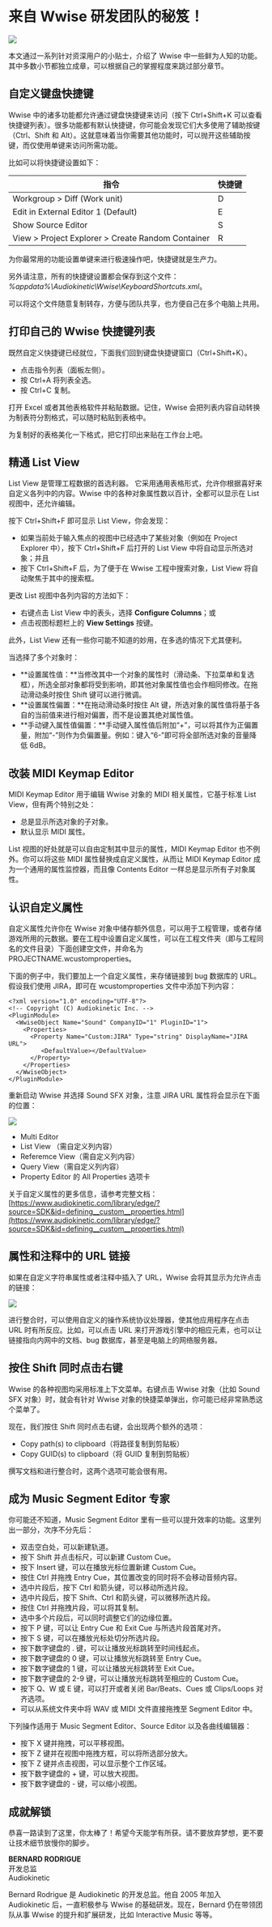 # 来自 Wwise 研发团队的秘笈！

![](http://info.audiokinetic.com/hubfs/tips%20from%20wwise%20dev%20team.jpg)

本文通过一系列针对资深用户的小贴士，介绍了 Wwise 中一些鲜为人知的功能。其中多数小节都独立成章，可以根据自己的掌握程度来跳过部分章节。

## 自定义键盘快捷键

Wwise 中的诸多功能都允许通过键盘快捷键来访问（按下 Ctrl+Shift+K 可以查看快捷键列表）。很多功能都有默认快捷键，你可能会发现它们大多使用了辅助按键（Ctrl、Shift 和 Alt）。这就意味着当你需要其他功能时，可以抛开这些辅助按键，而仅使用单键来访问所需功能。

比如可以将快捷键设置如下：

|**指令**|**快捷键**|
|---|:---|
|Workgroup > Diff (Work unit)|D|
|Edit in External Editor 1 (Default)|E|
|Show Source Editor|S|
|View > Project Explorer > Create Random Container|R|

为你最常用的功能设置单键来进行极速操作吧，快捷键就是生产力。

另外请注意，所有的快捷键设置都会保存到这个文件：  
*%appdata%\Audiokinetic\Wwise\KeyboardShortcuts.xml*。

可以将这个文件随意复制转存，方便与团队共享，也方便自己在多个电脑上共用。

## 打印自己的 Wwise 快捷键列表

既然自定义快捷键已经就位，下面我们回到键盘快捷键窗口（Ctrl+Shift+K）。

+ 点击指令列表（面板左侧）。
+ 按 Ctrl+A 将列表全选。
+ 按 Ctrl+C 复制。

打开 Excel 或者其他表格软件并粘贴数据。记住，Wwise 会把列表内容自动转换为制表符分割格式，可以随时粘贴到表格中。

为复制好的表格美化一下格式，把它打印出来贴在工作台上吧。

## 精通 List View

List View 是管理工程数据的首选利器。 它采用通用表格形式，允许你根据喜好来自定义各列中的内容。Wwise 中的各种对象属性数以百计，全都可以显示在 List 视图中，还允许编辑。

按下 Ctrl+Shift+F 即可显示 List View，你会发现：

+ 如果当前处于输入焦点的视图中已经选中了某些对象（例如在 Project Explorer 中），按下 Ctrl+Shift+F 后打开的 List View 中将自动显示所选对象；并且
+ 按下 Ctrl+Shift+F 后，为了便于在 Wwise 工程中搜索对象，List View 将自动聚焦于其中的搜索框。

更改 List 视图中各列内容的方法如下：

+ 右键点击 List View 中的表头，选择 **Configure Columns**；或
+ 点击视图标题栏上的 **View Settings** 按键。

此外，List View 还有一些你可能不知道的妙用，在多选的情况下尤其便利。

当选择了多个对象时：

+ **设置属性值：**当修改其中一个对象的属性时（滑动条、下拉菜单和复选框），所选全部对象都将受到影响，即其他对象属性值也会作相同修改。在拖动滑动条时按住 Shift 键可以进行微调。
+ **设置属性偏置：**在拖动滑动条时按住 Alt 键，所选对象的属性值将基于各自的当前值来进行相对偏置，而不是设置其绝对属性值。
+ **手动键入属性值偏置：**手动键入属性值后附加“+”，可以将其作为正偏置量，附加“-”则作为负偏置量。例如：键入“6-”即可将全部所选对象的音量降低 6dB。

## 改装 MIDI Keymap Editor

MIDI Keymap Editor 用于编辑 Wwise 对象的 MIDI 相关属性，它基于标准 List View，但有两个特别之处：

+ 总是显示所选对象的子对象。
+ 默认显示 MIDI 属性。

List 视图的好处就是可以自由定制其中显示的属性，MIDI Keymap Editor 也不例外。你可以将这些 MIDI 属性替换成自定义属性，从而让 MIDI Keymap Editor 成为一个通用的属性监控器，而且像 Contents Editor 一样总是显示所有子对象属性。

## 认识自定义属性

自定义属性允许你在 Wwise 对象中储存额外信息，可以用于工程管理，或者存储游戏所用的元数据。要在工程中设置自定义属性，可以在工程文件夹（即与工程同名的文件目录）下面创建空文件，并命名为 PROJECTNAME.wcustomproperties。

下面的例子中，我们要加上一个自定义属性，来存储链接到 bug 数据库的 URL。 假设我们使用 JIRA，即可在 wcustomproperties 文件中添加下列内容：

    <?xml version="1.0" encoding="UTF-8"?>
    <!-- Copyright (C) Audiokinetic Inc. -->
    <PluginModule>
      <WwiseObject Name="Sound" CompanyID="1" PluginID="1">
        <Properties>
          <Property Name="Custom:JIRA" Type="string" DisplayName="JIRA URL">
             <DefaultValue></DefaultValue>
          </Property>
        </Properties>
      </WwiseObject>
    </PluginModule>

重新启动 Wwise 并选择 Sound SFX 对象，注意 JIRA URL 属性将会显示在下面的位置：

![](http://info.audiokinetic.com/hubfs/tips-from-wwise-dev-team-2.png)

+ Multi Editor
+ List View （需自定义列内容）
+ Referemce View（需自定义列内容）
+ Query View（需自定义列内容）
+ Property Editor 的 All Properties 选项卡

关于自定义属性的更多信息，请参考完整文档：  
[https://www.audiokinetic.com/library/edge/?source=SDK&id=defining__custom__properties.html](https://www.audiokinetic.com/library/edge/?source=SDK&id=defining__custom__properties.html) 

## 属性和注释中的 URL 链接

如果在自定义字符串属性或者注释中插入了 URL，Wwise 会将其显示为允许点击的链接：

![](http://info.audiokinetic.com/hubfs/tips-from-wwise-dev-team-3.png)

进行整合时，可以使用自定义的操作系统协议处理器，使其他应用程序在点击 URL 时有所反应。比如，可以点击 URL 来打开游戏引擎中的相应元素，也可以让链接指向内网中的文档、bug 数据库，甚至是电脑上的网络服务器。  

## 按住 Shift 同时点击右键  

Wwise 的各种视图均采用标准上下文菜单。右键点击 Wwise 对象（比如 Sound SFX 对象）时，就会有针对 Wwise 对象的快捷菜单弹出，你可能已经非常熟悉这个菜单了。

现在，我们按住 Shift 同时点击右键，会出现两个额外的选项：

+ Copy path(s) to clipboard（将路径复制到剪贴板）
+ Copy GUID(s) to clipboard（将 GUID 复制到剪贴板）

撰写文档和进行整合时，这两个选项可能会很有用。

## 成为 Music Segment Editor 专家

你可能还不知道，Music Segment Editor 里有一些可以提升效率的功能。这里列出一部分，次序不分先后：

+ 双击空白处，可以新建轨道。
+ 按下 Shift 并点击标尺，可以新建 Custom Cue。
+ 按下 Insert 键，可以在播放光标位置新建 Custom Cue。
+ 按住 Ctrl 并拖拽 Entry Cue，其位置改变的同时将不会移动音频内容。
+ 选中片段后，按下 Ctrl 和箭头键，可以移动所选片段。
+ 选中片段后，按下 Shift、Ctrl 和箭头键，可以微移所选片段。
+ 按住 Ctrl 并拖拽片段，可以将其复制。
+ 选中多个片段后，可以同时调整它们的边缘位置。
+ 按下 P 键，可以让 Entry Cue 和 Exit Cue 与所选片段首尾对齐。
+ 按下 S 键，可以在播放光标处切分所选片段。
+ 按下数字键盘的 . 键，可以让播放光标跳转至时间线起点。
+ 按下数字键盘的 0 键，可以让播放光标跳转至 Entry Cue。
+ 按下数字键盘的 1 键，可以让播放光标跳转至 Exit Cue。
+ 按下数字键盘的 2-9 键，可以让播放光标跳转至相应的 Custom Cue。
+ 按下 Q、W 或 E 键，可以打开或者关闭 Bar/Beats、Cues 或 Clips/Loops 对齐选项。
+ 可以从系统文件夹中将 WAV 或 MIDI 文件直接拖拽至 Segment Editor 中。

下列操作适用于 Music Segment Editor、Source Editor 以及各曲线编辑器：

+ 按下 X 键并拖拽，可以平移视图。
+ 按下 Z 键并在视图中拖拽方框，可以将所选部分放大。
+ 按下 Z 键并点击视图，可以显示整个工作区域。
+ 按下数字键盘的 + 键，可以放大视图。
+ 按下数字键盘的 - 键，可以缩小视图。

## 成就解锁

恭喜一路读到了这里，你太棒了！希望今天能学有所获。请不要放弃梦想，更不要让技术细节放慢你的脚步。

**BERNARD RODRIGUE**    
开发总监    
Audiokinetic

Bernard Rodrigue 是 Audiokinetic 的开发总监。他自 2005 年加入 Audiokinetic 后，一直积极参与 Wwise 的基础研发。现在，Bernard 仍在带领团队从事 Wwise 的提升和扩展研发，比如 Interactive Music 等等。
